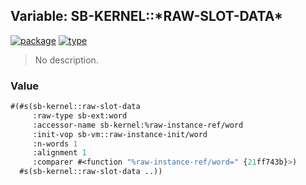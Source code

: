 ## Variable: SB-KERNEL::\*RAW-SLOT-DATA\*
[![package](https://img.shields.io/badge/Package-SB--KERNEL-5f9ea0.svg?style=social&colorA=999999)](../) [![type](https://img.shields.io/badge/Type-Variable-5f9ea0.svg?style=social&colorA=999999)](../#variable) 

> No description.

### Value
```cl
#(#s(sb-kernel::raw-slot-data
     :raw-type sb-ext:word
     :accessor-name sb-kernel:%raw-instance-ref/word
     :init-vop sb-vm::raw-instance-init/word
     :n-words 1
     :alignment 1
     :comparer #<function "%raw-instance-ref/word=" {21ff743b}>)
  #s(sb-kernel::raw-slot-data ..))
```
